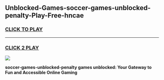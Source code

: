 
## Unblocked-Games-soccer-games-unblocked-penalty-Play-Free-hncae
<h3>
<a href="https://premium76.site?title=soccer-games-unblocked-penalty&ref=09A">CLICK TO PLAY</a></h3>
<hr>

<h3>
<a href="https://premium76.site?title=soccer-games-unblocked-penalty&ref=09A">CLICK 2 PLAY</a>
  
</h3>

<a href="https://premium76.site?title=soccer-games-unblocked-penalty&ref=09A"><img src="https://clearcache.store/games.png"></a>


**soccer-games-unblocked-penalty games unblocked: Your Gateway to Fun and Accessible Online Gaming**
